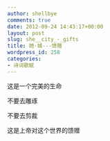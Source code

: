 ```yaml
---
author: shellbye
comments: true
date: 2012-09-24 14:43:17+00:00
layout: post
slug: she__city_-_gifts
title: 她·城---馈赠
wordpress_id: 258
categories:
- 诗词歌赋
---
```


这是一个完美的生命

不要去雕琢

不要去剪裁

这是上帝对这个世界的馈赠
